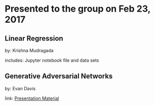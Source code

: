 # Presented to the group on Feb 23, 2017 

## Linear Regression

by: Krishna Mudragada

includes: Jupyter notebook file and data sets

## Generative Adversarial Networks

by: Evan Davis

link: [Presentation Material](https://drive.google.com/file/d/0B4hls3EAWn00NVdDRXlrRmFuclk/view)
